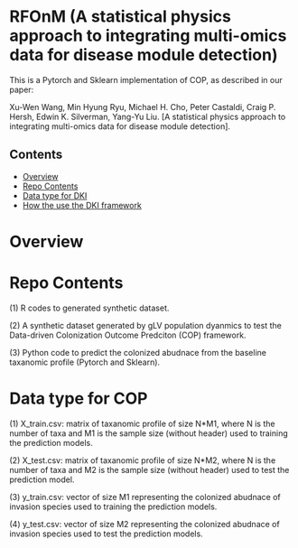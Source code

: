 # RFOnM (A statistical physics approach to integrating multi-omics data for disease module detection)

This is a Pytorch and Sklearn implementation of COP, as described in our paper:

Xu-Wen Wang, Min Hyung Ryu, Michael H. Cho, Peter Castaldi, Craig P. Hersh, Edwin K. Silverman, Yang-Yu Liu. [A statistical physics approach to integrating multi-omics data for disease module detection].

## Contents

- [Overview](#overview)
- [Repo Contents](#repo-contents)
- [Data type for DKI](#Data-type-for-DKI)
- [How the use the DKI framework](#How-the-use-the-DKI-framework)

# Overview


# Repo Contents
(1) R codes to generated synthetic dataset.

(2) A synthetic dataset generated by gLV population dyanmics to test the Data-driven Colonization Outcome Predciton (COP) framework.

(3) Python code to predict the colonized abudnace from the baseline taxanomic profile (Pytorch and Sklearn).


# Data type for COP
(1) X_train.csv: matrix of taxanomic profile of size N*M1, where N is the number of taxa and M1 is the sample size (without header) used to training the prediction models.

(2) X_test.csv: matrix of taxanomic profile of size N*M2, where N is the number of taxa and M2 is the sample size (without header) used to test the prediction model.

(3) y_train.csv: vector of size M1 representing the colonized abudnace of invasion species used to training the prediction models.

(4) y_test.csv: vector of size M2 representing the colonized abudnace of invasion species used to test the prediction models.

